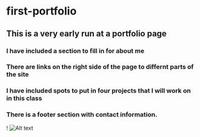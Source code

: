 # first-portfolio

## This is a very early run at a portfolio page

### I have included a section to fill in for about me

### There are links on the right side of the page to differnt parts of the site

### I have included spots to put in four projects that I will work on in this class

### There is a footer section with contact information.

! ![Alt text](code\first-portfolio\assests\screenshot.jpg)